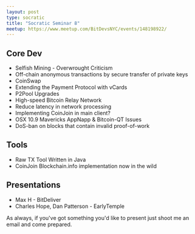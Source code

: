 ```yaml
---
layout: post
type: socratic
title: "Socratic Seminar 8"
meetup: https://www.meetup.com/BitDevsNYC/events/148198922/
---
```


Core Dev
--------

- Selfish Mining - Overwrought Criticism
- Off-chain anonymous transactions by secure transfer of private keys
- CoinSwap
- Extending the Payment Protocol with vCards
- P2Pool Upgrades
- High-speed Bitcoin Relay Network
- Reduce latency in network processing
- Implementing CoinJoin in main client?
- OSX 10.9 Mavericks AppNapp & Bitcoin-QT Issues
- DoS-ban on blocks that contain invalid proof-of-work

Tools
-----

- Raw TX Tool Written in Java
- CoinJoin Blockchain.info implementation now in the wild

Presentations
-------------

- Max H - BitDeliver
- Charles Hope, Dan Patterson - EarlyTemple

As always, if you've got something you'd like to present just shoot me an email and come prepared.

